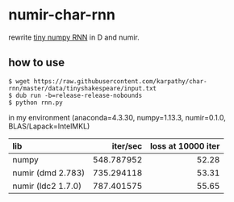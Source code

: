 # numir-char-rnn

rewrite [tiny numpy RNN](https://gist.github.com/karpathy/d4dee566867f8291f086) in D and numir.

## how to use

``` console
$ wget https://raw.githubusercontent.com/karpathy/char-rnn/master/data/tinyshakespeare/input.txt
$ dub run -b=release-release-nobounds
$ python rnn.py
```

in my environment (anaconda=4.3.30, numpy=1.13.3, numir=0.1.0, BLAS/Lapack=IntelMKL)

| lib                |   iter/sec | loss at 10000 iter |
| :--                |        --: |                --: |
| numpy              | 548.787952 |              52.28 |
| numir (dmd 2.783)  | 735.294118 |              53.31 |
| numir (ldc2 1.7.0) | 787.401575 |              55.65 |
